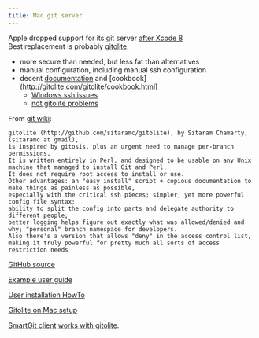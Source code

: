 ```yaml
---
title: Mac git server
---
```

Apple dropped support for its git server [after Xcode 8](https://forums.developer.apple.com/thread/87617)  
Best replacement is probably [gitolite](http://gitolite.com/gitolite/overview.html):
- more secure than needed, but less fat than alternatives
- manual configuration, including manual ssh configuration
- decent [documentation](http://gitolite.com/gitolite/) and
[cookbook](http://gitolite.com/gitolite/cookbook.html]  
  - [Windows ssh issues](http://gitolite.com/gitolite/sts.html#windows-issues)
  - [not gitolite problems](http://gitolite.com/gitolite/emergencies.html#things-that-are-not-gitolite-problems)

From [git wiki](https://git.wiki.kernel.org/index.php/Interfaces,_frontends,_and_tools):  
```
gitolite (http://github.com/sitaramc/gitolite), by Sitaram Chamarty, (sitaramc at gmail),
is inspired by gitosis, plus an urgent need to manage per-branch permissions.
It is written entirely in Perl, and designed to be usable on any Unix machine that managed to install Git and Perl.
It does not require root access to install or use.
Other advantages: an "easy install" script + copious documentation to make things as painless as possible,
especially with the critical ssh pieces; simpler, yet more powerful config file syntax;
ability to split the config into parts and delegate authority to different people;
better logging helps figure out exactly what was allowed/denied and why; "personal" branch namespace for developers.
Also there's a version that allows "deny" in the access control list,
making it truly powerful for pretty much all sorts of access restriction needs
```

[GitHub source](https://github.com/sitaramc/gitolite#readme)  

[Example user guide](https://wiki.physik.uni-bonn.de/computing/UserGuides/index.php/Git_server)  

[User installation HowTo](https://lobotuerto.com/blog/how-to-setup-your-own-private-git-repositories-with-gitolite/)  

[Gitolite on Mac setup](http://automatica.com.au/2011/01/setup-git-server-on-mac-osx-server/)  

[SmartGit client](https://examples.javacodegeeks.com/software-development/git/best-git-clients-linux-windows/)
[works with gitolite](http://smartgit.3668570.n2.nabble.com/Gitolite-SmartGit-td6766776.html).

